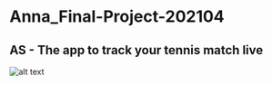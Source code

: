 # Anna_Final-Project-202104

## AS - The app to track your tennis match live


![alt text](https://st.depositphotos.com/1741139/2813/i/600/depositphotos_28135985-stock-photo-tennis-ball-in-net.jpg)